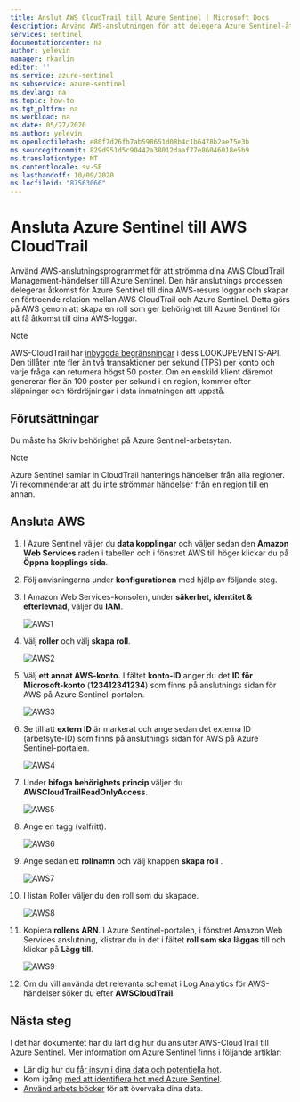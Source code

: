 ```yaml
---
title: Anslut AWS CloudTrail till Azure Sentinel | Microsoft Docs
description: Använd AWS-anslutningen för att delegera Azure Sentinel-åtkomst till AWS-resurs loggar och skapa en förtroende relation mellan AWS CloudTrail och Sentinel.
services: sentinel
documentationcenter: na
author: yelevin
manager: rkarlin
editor: ''
ms.service: azure-sentinel
ms.subservice: azure-sentinel
ms.devlang: na
ms.topic: how-to
ms.tgt_pltfrm: na
ms.workload: na
ms.date: 05/27/2020
ms.author: yelevin
ms.openlocfilehash: e80f7d26fb7ab598651d08b4c1b6478b2ae75e3b
ms.sourcegitcommit: 829d951d5c90442a38012daaf77e86046018e5b9
ms.translationtype: MT
ms.contentlocale: sv-SE
ms.lasthandoff: 10/09/2020
ms.locfileid: "87563066"
---
```

# <a name="connect-azure-sentinel-to-aws-cloudtrail"></a>Ansluta Azure Sentinel till AWS CloudTrail

Använd AWS-anslutningsprogrammet för att strömma dina AWS CloudTrail Management-händelser till Azure Sentinel. Den här anslutnings processen delegerar åtkomst för Azure Sentinel till dina AWS-resurs loggar och skapar en förtroende relation mellan AWS CloudTrail och Azure Sentinel. Detta görs på AWS genom att skapa en roll som ger behörighet till Azure Sentinel för att få åtkomst till dina AWS-loggar.

> [!NOTE]
> AWS-CloudTrail har [inbyggda begränsningar](https://docs.aws.amazon.com/awscloudtrail/latest/userguide/WhatIsCloudTrail-Limits.html) i dess LOOKUPEVENTS-API. Den tillåter inte fler än två transaktioner per sekund (TPS) per konto och varje fråga kan returnera högst 50 poster. Om en enskild klient däremot genererar fler än 100 poster per sekund i en region, kommer efter släpningar och fördröjningar i data inmatningen att uppstå.

## <a name="prerequisites"></a>Förutsättningar

Du måste ha Skriv behörighet på Azure Sentinel-arbetsytan.

> [!NOTE]
> Azure Sentinel samlar in CloudTrail hanterings händelser från alla regioner. Vi rekommenderar att du inte strömmar händelser från en region till en annan.

## <a name="connect-aws"></a>Ansluta AWS 


1. I Azure Sentinel väljer du **data kopplingar** och väljer sedan den **Amazon Web Services** raden i tabellen och i fönstret AWS till höger klickar du på **Öppna kopplings sida**.

1. Följ anvisningarna under **konfigurationen** med hjälp av följande steg.
 
1.  I Amazon Web Services-konsolen, under **säkerhet, identitet & efterlevnad**, väljer du **IAM**.

    ![AWS1](./media/connect-aws/aws-1.png)

1.  Välj **roller** och välj **skapa roll**.

    ![AWS2](./media/connect-aws/aws-2.png)

1.  Välj **ett annat AWS-konto.** I fältet **konto-ID** anger du det **ID för Microsoft-konto** (**123412341234**) som finns på anslutnings sidan för AWS på Azure Sentinel-portalen.

    ![AWS3](./media/connect-aws/aws-3.png)

1.  Se till att **extern ID** är markerat och ange sedan det externa ID (arbetsyte-ID) som finns på anslutnings sidan för AWS på Azure Sentinel-portalen.

    ![AWS4](./media/connect-aws/aws-4.png)

1.  Under **bifoga behörighets princip** väljer du **AWSCloudTrailReadOnlyAccess**.

    ![AWS5](./media/connect-aws/aws-5.png)

1.  Ange en tagg (valfritt).

    ![AWS6](./media/connect-aws/aws-6.png)

1.  Ange sedan ett **rollnamn** och välj knappen **skapa roll** .

    ![AWS7](./media/connect-aws/aws-7.png)

1.  I listan Roller väljer du den roll som du skapade.

    ![AWS8](./media/connect-aws/aws-8.png)

1.  Kopiera **rollens ARN**. I Azure Sentinel-portalen, i fönstret Amazon Web Services anslutning, klistrar du in det i fältet **roll som ska läggas** till och klickar på **Lägg till**.

    ![AWS9](./media/connect-aws/aws-9.png)

1. Om du vill använda det relevanta schemat i Log Analytics för AWS-händelser söker du efter **AWSCloudTrail**.



## <a name="next-steps"></a>Nästa steg
I det här dokumentet har du lärt dig hur du ansluter AWS-CloudTrail till Azure Sentinel. Mer information om Azure Sentinel finns i följande artiklar:
- Lär dig hur du [får insyn i dina data och potentiella hot](quickstart-get-visibility.md).
- Kom igång [med att identifiera hot med Azure Sentinel](tutorial-detect-threats-built-in.md).
- [Använd arbets böcker](tutorial-monitor-your-data.md) för att övervaka dina data.

